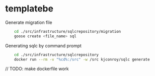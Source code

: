 # templatebe

Generate migration file

```sh
    cd ./src/infrastructure/sqlcrepository/migration
    goose create <file_name> sql
```

Generating sqlc by command prompt

```sh
    cd ./src/infrastructure/sqlcrepository
    docker run --rm -v "%cd%:/src" -w /src kjconroy/sqlc generate
```

// TODO: make dockerfile work